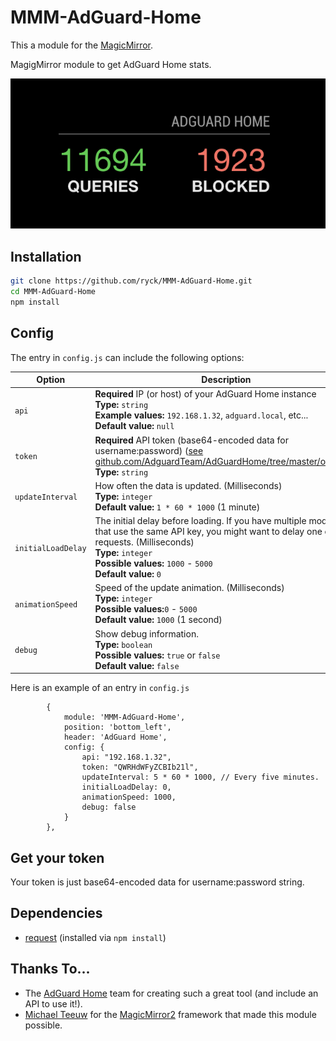 # MMM-AdGuard-Home

This a module for the [MagicMirror](https://github.com/MichMich/MagicMirror).

MagigMirror module to get AdGuard Home stats.

![](screenshots/screenshot_01.png)

## Installation

```bash
git clone https://github.com/ryck/MMM-AdGuard-Home.git
cd MMM-AdGuard-Home
npm install
```

## Config

The entry in `config.js` can include the following options:

| Option             | Description                                                                                                                                                                                                                                      |
| ------------------ | ------------------------------------------------------------------------------------------------------------------------------------------------------------------------------------------------------------------------------------------------ |
| `api`              | **Required** IP (or host) of your AdGuard Home instance<br>**Type:** `string`<br>**Example values:** `192.168.1.32`, `adguard.local`, etc...<br> **Default value:** `null`                                                                       |
| `token`            | **Required** API token (base64-encoded data for username:password) ([see github.com/AdguardTeam/AdGuardHome/tree/master/openapi](http://https://github.com/AdguardTeam/AdGuardHome/tree/master/openapi))<br>**Type:** `string`                   |
| `updateInterval`   | How often the data is updated. (Milliseconds)<br>**Type:** `integer`<br>**Default value:** `1 * 60 * 1000` (1 minute)                                                                                                                            |
| `initialLoadDelay` | The initial delay before loading. If you have multiple modules that use the same API key, you might want to delay one of the requests. (Milliseconds)<br>**Type:** `integer`<br>**Possible values:** `1000` - `5000` <br> **Default value:** `0` |
| `animationSpeed`   | Speed of the update animation. (Milliseconds)<br>**Type:** `integer`<br>**Possible values:**`0` - `5000` <br> **Default value:** `1000` (1 second)                                                                                               |
| `debug`            | Show debug information.<br>**Type:** `boolean`<br>**Possible values:** `true` or `false` <br> **Default value:** `false`                                                                                                                         |

Here is an example of an entry in `config.js`

```
		{
			module: 'MMM-AdGuard-Home',
			position: 'bottom_left',
			header: 'AdGuard Home',
			config: {
				api: "192.168.1.32",
				token: "QWRHdWFyZCBIb21l",
				updateInterval: 5 * 60 * 1000, // Every five minutes.
				initialLoadDelay: 0,
				animationSpeed: 1000,
				debug: false
			}
		},
```

## Get your token

Your token is just base64-encoded data for username:password string.

## Dependencies

- [request](https://www.npmjs.com/package/request) (installed via `npm install`)

## Thanks To...

- The [AdGuard Home](https://github.com/AdguardTeam/AdGuardHome) team for creating such a great tool (and include an API to use it!).
- [Michael Teeuw](https://github.com/MichMich) for the [MagicMirror2](https://github.com/MichMich/MagicMirror/) framework that made this module possible.
